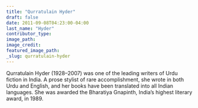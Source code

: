 ```yaml
---
title: "Qurratulain Hyder"
draft: false
date: 2011-09-08T04:23:00-04:00
last_name: "Hyder"
contributor_type:
image_path:
image_credit:
featured_image_path:
_slug: qurratulain-hyder
---
```


Qurratulain Hyder (1928–2007) was one of the leading writers of Urdu fiction in India. A prose stylist of rare accomplishment, she wrote in both Urdu and English, and her books have been translated into all Indian languages. She was awarded the Bharatiya Gnapinth, India’s highest literary award, in 1989.

